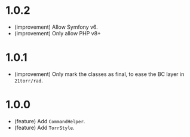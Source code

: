 1.0.2
=====

*   (improvement) Allow Symfony v6.
*   (improvement) Only allow PHP v8+


1.0.1
=====

*   (improvement) Only mark the classes as final, to ease the BC layer in `21torr/rad`.


1.0.0
=====

*   (feature) Add `CommandHelper`.
*   (feature) Add `TorrStyle`.
